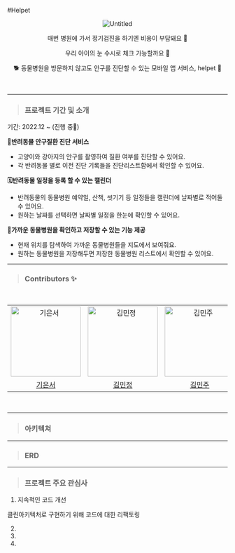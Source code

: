 #Helpet
<div align="center">
  
  ![Untitled]()
  

매번 병원에 가서 정기검진을 하기엔 비용이 부담돼요 🥲

우리 아이의 눈 수시로 체크 가능할까요 🥲

🐕 동물병원을 방문하지 않고도 안구를 진단할 수 있는 모바일 앱 서비스, helpet 💫



</div>

<br>


---

> ### 프로젝트 기간 및 소개 

기간: 2022.12 ~ (진행 중🏃)

**👀반려동물 안구질환 진단 서비스**

- 고양이와 강아지의 안구를 촬영하여 질환 여부를 진단할 수 있어요. 
- 각 반려동물 별로 이전 진단 기록들을 진단리스트함에서 확인할 수 있어요. 

**🗓️반려동물 일정을 등록 할 수 있는 캘린더**

- 반려동물의 동물병원 예약일, 산책, 씻기기 등 일정들을 캘린더에 날짜별로 적어둘 수 있어요.
- 원하는 날짜를 선택하면 날짜별 일정을 한눈에 확인할 수 있어요. 

**🏥가까운 동물병원을 확인하고 저장할 수 있는 기능 제공**

- 현재 위치를 탐색하여 가까운 동물병원들을 지도에서 보여줘요. 
- 원하는 동물병원을 저장해두면 저장한 동물병원 리스트에서 확인할 수 있어요. 

---

> ### Contributors ✨

<div align="center">
<br />
<table>
  <tr>
    <td align="center">
      <img src="" width="160px;"  alt="기은서"/>
    </td>
    <td align="center">
      <img src="" width="160px;" alt="김민정"/>
    </td>
    <td align="center">
      <img src="" width="160px;"  alt="김민주"/>
    </td>
    <td align="center">
      <img src="" width="160px;"  alt="이석진"/>
    </td>
  </tr>
  <tr>    
    <td align="center">
      <a href="https://github.com/jinyoung234">
        <div>기은서</div>
      </a>
    </td>
    <td align="center">
      <a href="https://github.com/dar-jeeling">
        <div>김민정</div>
      </a>
    </td>
      <td align="center">
      <a href="https://github.com/dar-jeeling">
        <div>김민주</div>
      </a>
    </td>
      <td align="center">
      <a href="https://github.com/dar-jeeling">
        <div>이석진</div>
      </a>
    </td>
  </tr>
</table>
<br />
</div>

---
> ### 아키텍쳐

---
> ### ERD

---
> ### 프로젝트 주요 관심사
1. 지속적인 코드 개선

클린아키텍처로 구현하기 위해 코드에 대한 리팩토링

2. 



3. 



4. 


